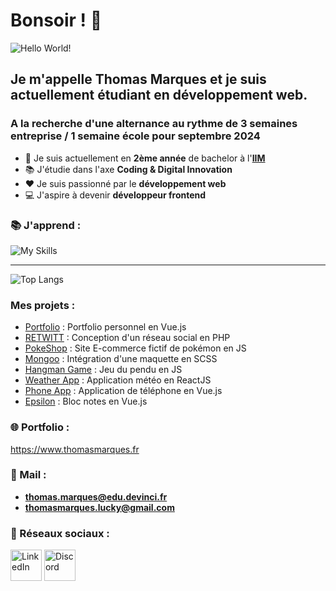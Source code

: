 # Bonsoir ! 👋

![Hello World!](https://wollen.org/blog/wp-content/uploads/2021/04/hello_world_title3.gif)

## Je m'appelle **Thomas Marques** et je suis actuellement étudiant en développement web.
### A la recherche d'une alternance au rythme de 3 semaines entreprise / 1 semaine école pour septembre 2024

* 🏫 Je suis actuellement en **2ème année** de bachelor à l'[**IIM**](https://iim.fr)
* 📚 J'étudie dans l'axe **Coding & Digital Innovation**
* ❤️ Je suis passionné par le **développement web**
* 💻 J'aspire à devenir **développeur frontend**


### 📚 J'apprend :

![My Skills](https://skillicons.dev/icons?i=html,css,sass,tailwind,js,vue,react,nodejs,expressjs,postman,prisma,php,mysql,python,figma,wordpress,git,github)

<hr>

![Top Langs](https://github-readme-stats.vercel.app/api/top-langs/?username=MarquesThomasCoding&theme=dark&hide_border=true)

### Mes projets :
* [Portfolio](../../../portfolio-v2) : Portfolio personnel en Vue.js
* [RETWITT](../../../retwitt-project) : Conception d'un réseau social en PHP
* [PokeShop](../../../ecommerce-pokemon) : Site E-commerce fictif de pokémon en JS
* [Mongoo](../../../Rendu-Integration) : Intégration d'une maquette en SCSS
* [Hangman Game](../../../hangman-game) : Jeu du pendu en JS
* [Weather App](../../../weather-app-react) : Application météo en ReactJS
* [Phone App](../../../phone-app-vuejs) : Application de téléphone en Vue.js
* [Epsilon](../../../epsilon) : Bloc notes en Vue.js

### 🌐 Portfolio :
https://www.thomasmarques.fr

### 📧 Mail :
* **thomas.marques@edu.devinci.fr**
* **thomasmarques.lucky@gmail.com**

### 🔗 Réseaux sociaux :

<a href="https://linkedin.com/in/marquesthomas"><img src="https://skillicons.dev/icons?i=linkedin" alt="LinkedIn" width="50"></a>
<a href="https://discord.bio/thomluck"><img src="https://skillicons.dev/icons?i=discord" alt="Discord" width="50"></a>
